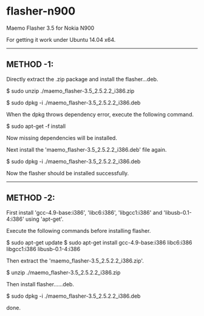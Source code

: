 # flasher-n900

Maemo Flasher 3.5 for Nokia N900

For getting it work under Ubuntu 14.04 x64. 

----------------------------------------------------------------------------------
METHOD -1:
----------------------------------------------------------------------------------

Directly extract the .zip package and install the flasher...deb.

$ sudo unzip ./maemo_flasher-3.5_2.5.2.2_i386.zip

$ sudo dpkg -i ./maemo_flasher-3.5_2.5.2.2_i386.deb

When the dpkg throws dependency error, execute the following command.

$ sudo apt-get -f install

Now missing dependencies will be installed.

Next install the 'maemo_flasher-3.5_2.5.2.2_i386.deb' file again.

$ sudo dpkg -i ./maemo_flasher-3.5_2.5.2.2_i386.deb

Now the flasher should be installed successfully.

------------------------------------------------------------------------------------
METHOD -2:
-------------------------------------------------------------------------------------

First install 'gcc-4.9-base:i386', 'libc6:i386', 'libgcc1:i386' and 'libusb-0.1-4:i386' using 'apt-get'.

Execute the following commands before installing flasher.

$ sudo apt-get update
$ sudo apt-get install gcc-4.9-base:i386 libc6:i386 libgcc1:i386 libusb-0.1-4:i386

Then extract the 'maemo_flasher-3.5_2.5.2.2_i386.zip'.

$ unzip ./maemo_flasher-3.5_2.5.2.2_i386.zip

Then install flasher......deb.

$ sudo dpkg -i ./maemo_flasher-3.5_2.5.2.2_i386.deb

done.
